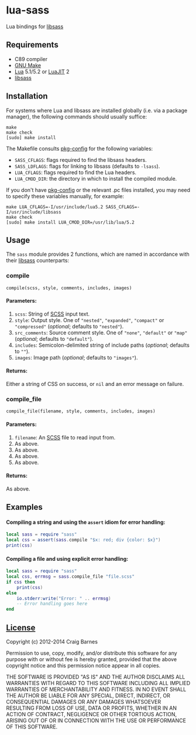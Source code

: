 lua-sass
========
Lua bindings for [libsass]

Requirements
------------

* C89 compiler
* [GNU Make]
* [Lua] 5.1/5.2 or [LuaJIT] 2
* [libsass]

Installation
------------

For systems where Lua and libsass are installed globally (i.e. via a
package manager), the following commands should usually suffice:

    make
    make check
    [sudo] make install

The Makefile consults [pkg-config] for the following variables:

* `SASS_CFLAGS`: flags required to find the libsass headers.
* `SASS_LDFLAGS`: flags for linking to libsass (defaults to `-lsass`).
* `LUA_CFLAGS`: flags required to find the Lua headers.
* `LUA_CMOD_DIR`: the directory in which to install the compiled module.

If you don't have [pkg-config] or the relevant .pc files installed, you
may need to specify these variables manually, for example:

    make LUA_CFLAGS=-I/usr/include/lua5.2 SASS_CFLAGS=-I/usr/include/libsass
    make check
    [sudo] make install LUA_CMOD_DIR=/usr/lib/lua/5.2

Usage
-----

The `sass` module provides 2 functions, which are named in accordance with
their [libsass] counterparts:

### compile

    compile(scss, style, comments, includes, images)

#### Parameters:

1. `scss`: String of [SCSS] input text.
2. `style`: Output style. One of `"nested"`, `"expanded"`, `"compact"`
   or `"compressed"` (*optional*; defaults to `"nested"`).
3. `src_comments`: Source comment style. One of `"none"`, `"default"` or
   `"map"` (*optional*; defaults to `"default"`).
4. `includes`: Semicolon-delimited string of include paths (*optional*;
   defaults to `""`).
5. `images`: Image path (*optional*; defaults to `"images"`).

#### Returns:

Either a string of CSS on success, or `nil` and an error message on failure.

### compile_file

    compile_file(filename, style, comments, includes, images)

#### Parameters:

1. `filename`: An [SCSS] file to read input from.
2. As above.
3. As above.
4. As above.
5. As above.

#### Returns:

As above.

Examples
--------

#### Compiling a string and using the `assert` idiom for error handling:

```lua
local sass = require "sass"
local css = assert(sass.compile "$x: red; div {color: $x}")
print(css)
```

#### Compiling a file and using explicit error handling:

```lua
local sass = require "sass"
local css, errmsg = sass.compile_file "file.scss"
if css then
    print(css)
else
    io.stderr:write("Error: " .. errmsg)
    -- Error handling goes here
end
```

[License]
---------

Copyright (c) 2012-2014 Craig Barnes

Permission to use, copy, modify, and/or distribute this software for any
purpose with or without fee is hereby granted, provided that the above
copyright notice and this permission notice appear in all copies.

THE SOFTWARE IS PROVIDED "AS IS" AND THE AUTHOR DISCLAIMS ALL WARRANTIES
WITH REGARD TO THIS SOFTWARE INCLUDING ALL IMPLIED WARRANTIES OF
MERCHANTABILITY AND FITNESS. IN NO EVENT SHALL THE AUTHOR BE LIABLE FOR ANY
SPECIAL, DIRECT, INDIRECT, OR CONSEQUENTIAL DAMAGES OR ANY DAMAGES
WHATSOEVER RESULTING FROM LOSS OF USE, DATA OR PROFITS, WHETHER IN AN ACTION
OF CONTRACT, NEGLIGENCE OR OTHER TORTIOUS ACTION, ARISING OUT OF OR IN
CONNECTION WITH THE USE OR PERFORMANCE OF THIS SOFTWARE.


[License]: http://en.wikipedia.org/wiki/ISC_license "ISC License"
[libsass]: https://github.com/hcatlin/libsass
[GNU Make]: https://www.gnu.org/software/make/
[Lua]: http://www.lua.org/
[LuaJIT]: http://luajit.org/
[pkg-config]: https://en.wikipedia.org/wiki/Pkg-config
[SCSS]: http://sass-lang.com/documentation/file.SASS_REFERENCE.html#syntax
